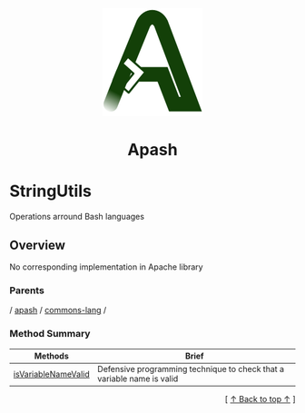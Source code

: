 
<div align='center' id='apash-top'>
  <a href='https://github.com/hastec-fr/apash'>
    <img alt='apash-logo' src='../../../../../../assets/apash-logo.svg'/>
  </a>

  # Apash
</div>

# StringUtils

Operations arround Bash languages

## Overview

No corresponding implementation in Apache library

### Parents
<!-- apash.parentBegin -->
[](../../../.md) / [apash](../../apash.md) / [commons-lang](../commons-lang.md) / 
<!-- apash.parentEnd -->

### Method Summary
<!-- apash.summaryTableBegin -->
| Methods                  | Brief                                 |
|--------------------------|---------------------------------------|
|[isVariableNameValid](BashUtils/isVariableNameValid.md)|Defensive programming technique to check that a variable name is valid|
<!-- apash.summaryTableEnd -->



  <div align='right'>[ <a href='#apash-top'>↑ Back to top ↑</a> ]</div>

